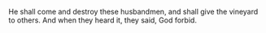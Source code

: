 He shall come and destroy these husbandmen, and shall give the vineyard to others. And when they heard it, they said, God forbid.
